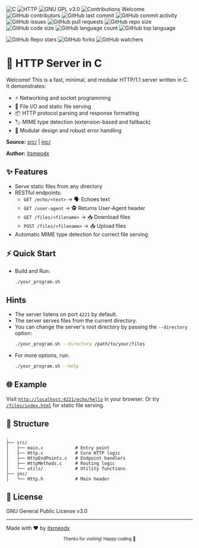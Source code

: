 


![C](https://img.shields.io/badge/language-C-blue.svg) ![HTTP](https://img.shields.io/badge/protocol-HTTP%2F1.1-green.svg) ![GNU GPL v3.0](https://img.shields.io/badge/license-GNU%20GPL%20v3.0-red.svg) ![Contributions Welcome](https://img.shields.io/badge/contributions-welcome-orange.svg) ![GitHub contributors](https://img.shields.io/github/contributors/itsmeodx/HttpServerInC) ![GitHub last commit](https://img.shields.io/github/last-commit/itsmeodx/HttpServerInC.svg) ![GitHub commit activity](https://img.shields.io/github/commit-activity/m/itsmeodx/HttpServerInC)
![GitHub issues](https://img.shields.io/github/issues/itsmeodx/HttpServerInC) ![GitHub pull requests](https://img.shields.io/github/issues-pr/itsmeodx/HttpServerInC)
![GitHub repo size](https://img.shields.io/github/repo-size/itsmeodx/HttpServerInC) ![GitHub code size](https://img.shields.io/github/languages/code-size/itsmeodx/HttpServerInC) ![GitHub language count](https://img.shields.io/github/languages/count/itsmeodx/HttpServerInC)
![GitHub top language](https://img.shields.io/github/languages/top/itsmeodx/HttpServerInC)


![GitHub Repo stars](https://img.shields.io/github/stars/itsmeodx/HttpServerInC?style=social) ![GitHub forks](https://img.shields.io/github/forks/itsmeodx/HttpServerInC?style=social) ![GitHub watchers](https://img.shields.io/github/watchers/itsmeodx/HttpServerInC?style=social)
# 🚀 HTTP Server in C

Welcome! This is a fast, minimal, and modular HTTP/1.1 server written in C. It demonstrates:
- ⚡ Networking and socket programming
- 📁 File I/O and static file serving
- 📦 HTTP protocol parsing and response formatting
- 🏷️ MIME type detection (extension-based and fallback)
- 🧩 Modular design and robust error handling

**Source:** [src/](src/) | [inc/](inc/)

**Author:** [itsmeodx](https://github.com/itsmeodx)


## ✨ Features
- Serve static files from any directory
- RESTful endpoints:
  - `GET /echo/<text>` → 🗣️ Echoes text
  - `GET /user-agent` → 🕵️ Returns User-Agent header
  - `GET /files/<filename>` → 📥 Download files
  - `POST /files/<filename>` → 📤 Upload files
- Automatic MIME type detection for correct file serving


## ⚡ Quick Start
- Build and Run:
   ```sh
   ./your_program.sh
   ```

## Hints
- The server listens on port `4221` by default.
- The server serves files from the current directory.
- You can change the server's root directory by passing the `--directory` option:
   ```sh
   ./your_program.sh --directory /path/to/your/files
   ```
- For more options, run:
   ```sh
   ./your_program.sh --help
   ```

## 🌐 Example
Visit [`http://localhost:4221/echo/hello`](http://localhost:4221/echo/hello) in your browser.
Or try [`/files/index.html`](http://localhost:4221/files/index.html) for static file serving.


## 📁 Structure

```
.
├── src/
│   ├── main.c            # Entry point
│   ├── Http.c            # Core HTTP logic
│   ├── HttpEndPoints.c   # Endpoint handlers
│   ├── HttpMethods.c     # Routing logic
│   └── utils/            # Utility functions
├── inc/
│   └── Http.h            # Main header
```



## 📜 License
GNU General Public License v3.0

---
Made with ❤️ by [itsmeodx](https://github.com/itsmeodx)


<div align="center">
  <sub>Thanks for visiting! Happy coding 🚀</sub>
</div>

